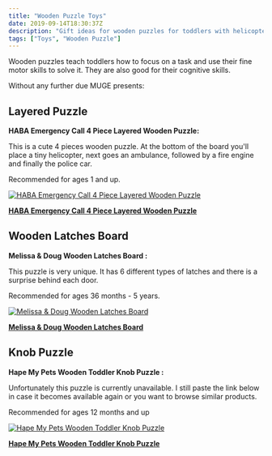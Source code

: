 ```yaml
---
title: "Wooden Puzzle Toys"
date: 2019-09-14T18:30:37Z
description: "Gift ideas for wooden puzzles for toddlers with helicopter, ambulence and fire engine shapes"
tags: ["Toys", "Wooden Puzzle"]
---
```


<!-- # Ultimate Wooden Puzzle Toys Guide -->
Wooden puzzles teach toddlers how to focus on a task and use their fine motor skills to solve it. They are also good for their cognitive skills.

Without any further due MUGE presents:

## Layered Puzzle

**HABA Emergency Call 4 Piece Layered Wooden Puzzle:**

This is a cute 4 pieces wooden puzzle. At the bottom of the board you'll place a tiny helicopter, next goes an ambulance, followed by a fire engine and finally the police car.

Recommended for ages 1 and up.

[![HABA Emergency Call 4 Piece Layered Wooden Puzzle](https://images-na.ssl-images-amazon.com/images/I/614eCQGPJwL._SL500_.jpg)](https://www.amazon.com/gp/product/B01L0WI7OW/ref=ppx_yo_dt_b_asin_title_o08_s00?ie=UTF8&amp;psc=1&_encoding=UTF8&tag=didellc-20&linkCode=ur2&linkId=0e62c87b146eb329d64b76d9ff168eb7&camp=1789&creative=9325)

[**HABA Emergency Call 4 Piece Layered Wooden Puzzle**](https://www.amazon.com/gp/product/B01L0WI7OW/ref=ppx_yo_dt_b_asin_title_o08_s00?ie=UTF8&amp;psc=1&_encoding=UTF8&tag=didellc-20&linkCode=ur2&linkId=0e62c87b146eb329d64b76d9ff168eb7&camp=1789&creative=9325)

<!--more-->

<script async src="https://pagead2.googlesyndication.com/pagead/js/adsbygoogle.js"></script>
<!-- cpa -->
<ins class="adsbygoogle"
     style="display:block"
     data-ad-client="ca-pub-2843564932689995"
     data-ad-slot="3526097725"
     data-ad-format="auto"
     data-full-width-responsive="true"></ins>
<script>
     (adsbygoogle = window.adsbygoogle || []).push({});
</script>

## Wooden Latches Board

**Melissa & Doug Wooden Latches Board :**

This puzzle is very unique. It has 6 different types of latches and there is a surprise behind each door.

Recommended for ages 36 months - 5 years.

[![Melissa & Doug Wooden Latches Board](https://images-na.ssl-images-amazon.com/images/I/91n0cuhKYfL._SL500_.jpg)](https://www.amazon.com/gp/product/B07SBLLVTT/ref=ppx_yo_dt_b_asin_title_o07_s00?ie=UTF8&amp;psc=1&_encoding=UTF8&tag=didellc-20&linkCode=ur2&linkId=0e62c87b146eb329d64b76d9ff168eb7&camp=1789&creative=9325)

[**Melissa & Doug Wooden Latches Board**](https://www.amazon.com/gp/product/B07SBLLVTT/ref=ppx_yo_dt_b_asin_title_o07_s00?ie=UTF8&amp;psc=1&_encoding=UTF8&tag=didellc-20&linkCode=ur2&linkId=0e62c87b146eb329d64b76d9ff168eb7&camp=1789&creative=9325)


<script async src="https://pagead2.googlesyndication.com/pagead/js/adsbygoogle.js"></script>
<!-- cpa -->
<ins class="adsbygoogle"
     style="display:block"
     data-ad-client="ca-pub-2843564932689995"
     data-ad-slot="3526097725"
     data-ad-format="auto"
     data-full-width-responsive="true"></ins>
<script>
     (adsbygoogle = window.adsbygoogle || []).push({});
</script>

## Knob Puzzle

**Hape My Pets Wooden Toddler Knob Puzzle :**

Unfortunately this puzzle is currently unavailable. I still paste the link below in case it becomes available again or you want to browse similar products.

Recommended for ages 12 months and up

[![Hape My Pets Wooden Toddler Knob Puzzle](https://images-na.ssl-images-amazon.com/images/I/91UwxunvBZL._SL500_.jpg)](https://www.amazon.com/gp/product/B006WZO28I/ref=ppx_yo_dt_b_asin_title_o07_s00?ie=UTF8&amp;psc=1&_encoding=UTF8&tag=didellc-20&linkCode=ur2&linkId=0e62c87b146eb329d64b76d9ff168eb7&camp=1789&creative=9325)

[**Hape My Pets Wooden Toddler Knob Puzzle**](https://www.amazon.com/gp/product/B006WZO28I/ref=ppx_yo_dt_b_asin_title_o07_s00?ie=UTF8&amp;psc=1&_encoding=UTF8&tag=didellc-20&linkCode=ur2&linkId=0e62c87b146eb329d64b76d9ff168eb7&camp=1789&creative=9325)
